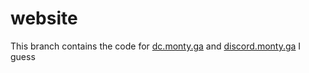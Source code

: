 # website
This branch contains the code for [dc.monty.ga](https://dc.monty.ga) and [discord.monty.ga](https://discord.monty.ga) I guess
